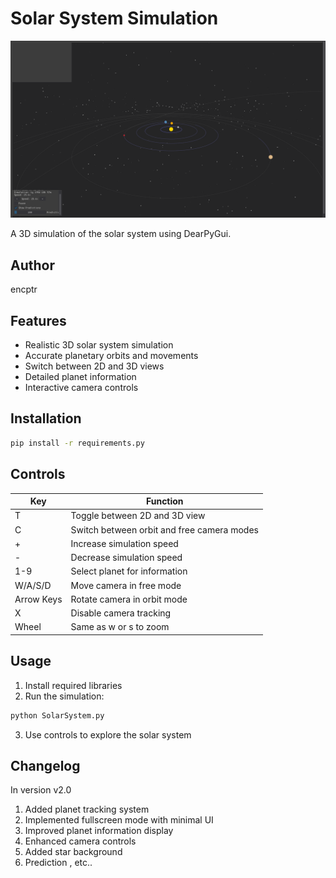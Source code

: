 # Solar System Simulation

![Solar System Screenshot](screenshot2.png)

A 3D simulation of the solar system using DearPyGui.

## Author
encptr

## Features
- Realistic 3D solar system simulation
- Accurate planetary orbits and movements
- Switch between 2D and 3D views
- Detailed planet information
- Interactive camera controls

## Installation
```bash
pip install -r requirements.py
```

## Controls
| Key | Function |
|-----|----------|
| T | Toggle between 2D and 3D view |
| C | Switch between orbit and free camera modes |
| + | Increase simulation speed |
| - | Decrease simulation speed |
| 1-9 | Select planet for information |
| W/A/S/D | Move camera in free mode |
| Arrow Keys | Rotate camera in orbit mode |
| X | Disable camera tracking |
| Wheel | Same as w or s to zoom |

## Usage
1. Install required libraries
2. Run the simulation:
```bash
python SolarSystem.py
```
3. Use controls to explore the solar system

## Changelog
In version v2.0
1. Added planet tracking system
2. Implemented fullscreen mode with minimal UI
3. Improved planet information display
4. Enhanced camera controls
5. Added star background
6. Prediction , etc..
